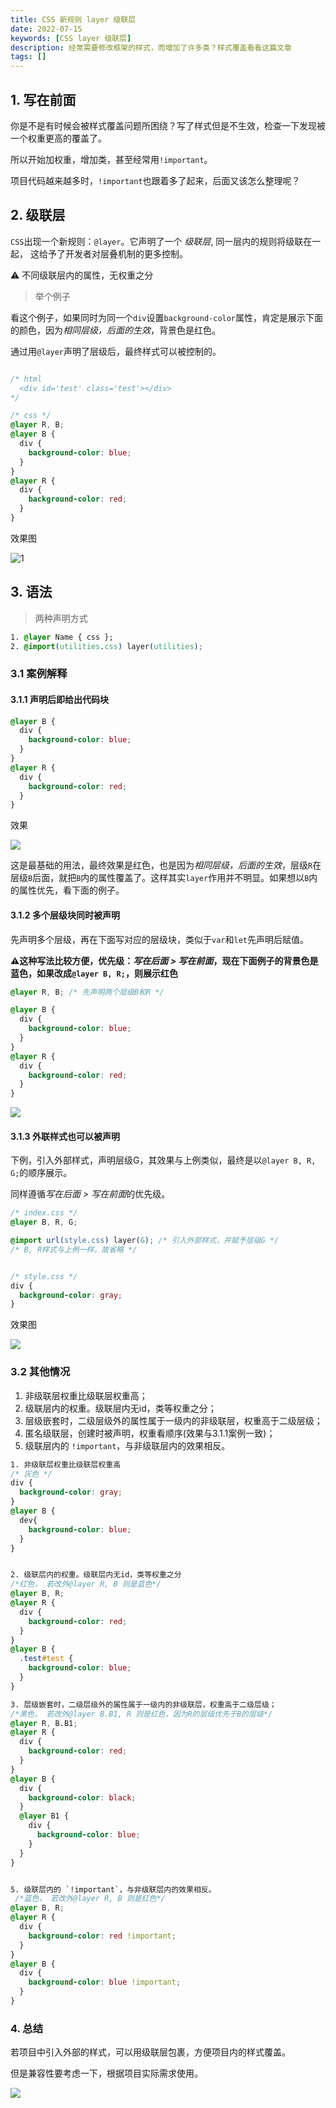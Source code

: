 ```yaml
---
title: CSS 新规则 layer 级联层
date: 2022-07-15
keywords: [CSS layer 级联层]
description: 经常需要修改框架的样式，而增加了许多类？样式覆盖看看这篇文章
tags: []
---
```


## 1. 写在前面

你是不是有时候会被样式覆盖问题所困绕？写了样式但是不生效，检查一下发现被一个权重更高的覆盖了。

所以开始加权重，增加类，甚至经常用`!important`。

项目代码越来越多时，`!important`也跟着多了起来，后面又该怎么整理呢？

## 2. 级联层

`CSS`出现一个新规则：`@layer`。它声明了一个 *级联层*,  同一层内的规则将级联在一起， 这给予了开发者对层叠机制的更多控制。

⚠️ 不同级联层内的属性，无权重之分

> 举个例子

看这个例子，如果同时为同一个`div`设置`background-color`属性，肯定是展示下面的颜色，因为*相同层级，后面的生效*，背景色是红色。

通过用`@layer`声明了层级后，最终样式可以被控制的。

```css

/* html 
  <div id='test' class='test'></div>
*/

/* css */
@layer R, B;
@layer B {
  div {
    background-color: blue;
  }
}
@layer R {
  div {
    background-color: red;
  }
}
```
效果图

![1](../../image/layer/blue.png)


## 3. 语法

> 两种声明方式
```css
1. @layer Name { css };
2. @import(utilities.css) layer(utilities);
```
### 3.1 案例解释

#### 3.1.1 声明后即给出代码块


```css
@layer B {
  div {
    background-color: blue;
  }
}
@layer R {
  div {
    background-color: red; 
  }
}
```

效果

![](../../image/layer/red.png)


这是最基础的用法，最终效果是红色，也是因为*相同层级，后面的生效*，层级`R`在层级`B`后面，就把`B`内的属性覆盖了。这样其实`layer`作用并不明显。如果想以`B`内的属性优先，看下面的例子。

#### 3.1.2 多个层级块同时被声明

先声明多个层级，再在下面写对应的层级块，类似于`var`和`let`先声明后赋值。

**⚠️这种写法比较方便，优先级：*写在后面 > 写在前面*，现在下面例子的背景色是蓝色，如果改成`@layer B, R;`，则展示红色** 

```css
@layer R, B; /* 先声明两个层级B和R */

@layer B {
  div {
    background-color: blue;
  }
}
@layer R {
  div {
    background-color: red;
  }
}
```

![](../../image/layer/blue.png)


#### 3.1.3 外联样式也可以被声明

下例，引入外部样式，声明层级G，其效果与上例类似，最终是以`@layer B, R, G;`的顺序展示。

同样遵循*写在后面 > 写在前面*的优先级。

```css
/* index.css */
@layer B, R, G;

@import url(style.css) layer(G); /* 引入外部样式，并赋予层级G */
/* B, R样式与上例一样，故省略 */


/* style.css */
div {
  background-color: gray;
}
```
效果图

![](../../image/layer/gray.png)

### 3.2 其他情况

1. 非级联层权重比级联层权重高；
2. 级联层内的权重。级联层内无id，类等权重之分；
3. 层级嵌套时，二级层级外的属性属于一级内的非级联层，权重高于二级层级；
4. 匿名级联层，创建时被声明，权重看顺序(效果与3.1.1案例一致)；
5. 级联层内的 `!important`，与非级联层内的效果相反。

```css
1. 非级联层权重比级联层权重高
/* 灰色 */
div {
  background-color: gray;
}
@layer B {
  dev{
    background-color: blue;
  }
}


2. 级联层内的权重。级联层内无id，类等权重之分
/*红色， 若改外@layer R, B 则是蓝色*/
@layer B, R;
@layer R {
  div {
    background-color: red;
  }
}
@layer B {
  .test#test {
    background-color: blue;
  }
}

3. 层级嵌套时，二级层级外的属性属于一级内的非级联层，权重高于二级层级；
/*黑色， 若改外@layer B.B1, R 则是红色，因为R的层级优先于B的层级*/
@layer R, B.B1; 
@layer R {
  div {
    background-color: red;
  }
}
@layer B {
  div {
    background-color: black;
  }
  @layer B1 {
    div {
      background-color: blue;
    }
  }
}


5. 级联层内的 `!important`，与非级联层内的效果相反。
 /*蓝色， 若改外@layer R, B 则是红色*/
@layer B, R;
@layer R {
  div {
    background-color: red !important;
  }
}
@layer B {
  div {
    background-color: blue !important;
  }
}

```

### 4. 总结

若项目中引入外部的样式，可以用级联层包裹，方便项目内的样式覆盖。

但是兼容性要考虑一下，根据项目实际需求使用。


![](../../image/layer/caniuse.png)